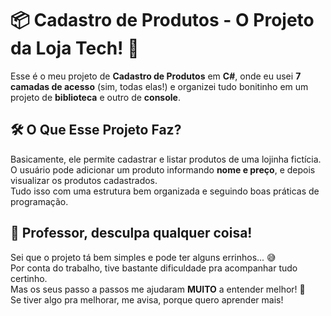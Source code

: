 # 📦 Cadastro de Produtos - O Projeto da Loja Tech! 🚀


Esse é o meu projeto de **Cadastro de Produtos** em **C#**, onde eu usei **7 camadas de acesso** (sim, todas elas!) e organizei tudo bonitinho em um projeto de **biblioteca** e outro de **console**.


## 🛠️ O Que Esse Projeto Faz?
Basicamente, ele permite cadastrar e listar produtos de uma lojinha fictícia.  
O usuário pode adicionar um produto informando **nome e preço**, e depois visualizar os produtos cadastrados.  
Tudo isso com uma estrutura bem organizada e seguindo boas práticas de programação.  

## 🙏 Professor, desculpa qualquer coisa!
Sei que o projeto tá bem simples e pode ter alguns errinhos... 😅  
Por conta do trabalho, tive bastante dificuldade pra acompanhar tudo certinho.  
Mas os seus passo a passos me ajudaram **MUITO** a entender melhor! 🙌  
Se tiver algo pra melhorar, me avisa, porque quero aprender mais!  
